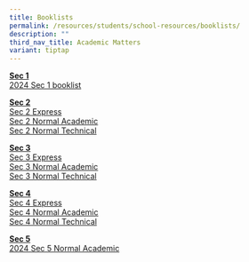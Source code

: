 ```yaml
---
title: Booklists
permalink: /resources/students/school-resources/booklists/
description: ""
third_nav_title: Academic Matters
variant: tiptap
---
```

<p><strong><u>Sec 1</u></strong> <br><a href="/files/Booklist/2024/2024_sec_1_booklist.pdf" rel="noopener noreferrer nofollow" target="_blank">2024 Sec 1 booklist</a></p><p></p><p><strong><u>Sec 2</u></strong> <br><a href="/files/Booklist/2024/2024%20sec%202%20express.pdf" rel="noopener noreferrer nofollow" target="_blank">Sec 2 Express</a><br><a href="/files/Booklist/2024/2024%20sec%202%20normal%20academic.pdf" rel="noopener noreferrer nofollow" target="_blank">Sec 2 Normal Academic</a><br><a href="/files/Booklist/2024/2024%20sec%202%20normal%20technical.pdf" rel="noopener noreferrer nofollow" target="_blank">Sec 2 Normal Technical</a></p><p><strong><u>Sec 3</u></strong> <br><a href="/files/Booklist/2024/2024%20sec%203%20express.pdf" rel="noopener noreferrer nofollow" target="_blank">Sec 3 Express</a><br><a href="/files/Booklist/2024/2024%20sec%203%20normal%20academic.pdf" rel="noopener noreferrer nofollow" target="_blank">Sec 3 Normal Academic</a><br><a href="/files/Booklist/2024/2024%20sec%203%20normal%20technical.pdf" rel="noopener noreferrer nofollow" target="_blank">Sec 3 Normal Technical</a></p><p></p><p><strong><u>Sec 4</u></strong> <br><a href="/files/Booklist/2024/2024%20sec%204%20express.pdf" rel="noopener noreferrer nofollow" target="_blank">Sec 4 Express</a><br><a href="/files/Booklist/2024/2024%20sec%204%20normal%20academic.pdf" rel="noopener noreferrer nofollow" target="_blank">Sec 4 Normal Academic</a><br><a href="/files/Booklist/2024/2024%20sec%204%20normal%20technical.pdf" rel="noopener noreferrer nofollow" target="_blank">Sec 4 Normal Technical</a></p><p><strong><u>Sec 5</u></strong><br><a href="/files/Booklist/2024/2024_Sec_5_Normal_Academic.pdf" rel="noopener noreferrer nofollow" target="_blank">2024 Sec 5 Normal Academic</a><br></p>